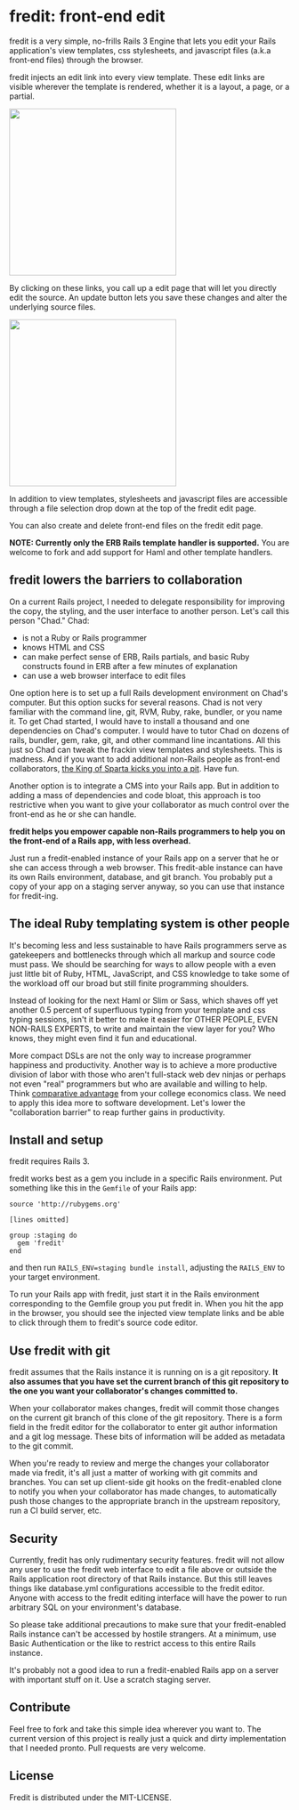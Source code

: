 # fredit: front-end edit

fredit is a very simple, no-frills Rails 3 Engine that lets you edit your
Rails application's view templates, css stylesheets, and javascript
files (a.k.a front-end files) through the browser.

fredit injects an edit link into every view template. These edit links
are visible wherever the template is rendered, whether it is a layout,
a page, or a partial. 

<img style="width:300px" src="https://github.com/danchoi/fredit/raw/master/screens/links.png"/>

By clicking on these links, you call up a edit page that will let you
directly edit the source. An update button lets you save these changes
and alter the underlying source files.

<img style="width:300px" src="https://github.com/danchoi/fredit/raw/master/screens/fredit.png"/>

In addition to view templates, stylesheets and javascript files are
accessible through a file selection drop down at the top of the fredit
edit page. 

You can also create and delete front-end files on the fredit edit page.

**NOTE: Currently only the ERB Rails template handler is supported.**
You are welcome to fork and add support for Haml and other template
handlers. 


## fredit lowers the barriers to collaboration

On a current Rails project, I needed to delegate responsibility for
improving the copy, the styling, and the user interface to another
person. Let's call this person "Chad." Chad:

* is not a Ruby or Rails programmer
* knows HTML and CSS
* can make perfect sense of ERB, Rails partials, and basic Ruby
  constructs found in ERB after a few minutes of explanation 
* can use a web browser interface to edit files

One option here is to set up a full Rails development environment on
Chad's computer. But this option sucks for several reasons. Chad is not
very familiar with the command line, git, RVM, Ruby, rake, bundler, or
you name it. To get Chad started, I would have to install a thousand and
one dependencies on Chad's computer. I would have to tutor Chad on
dozens of rails, bundler, gem, rake, git, and other command line
incantations.  All this just so Chad can tweak the frackin view
templates and stylesheets. This is madness. And if you want to add
additional non-Rails people as front-end collaborators, [the King of
Sparta kicks you into a pit][sparta]. Have fun.

[sparta]:http://www.youtube.com/watch?v=wDiUG52ZyHQ

Another option is to integrate a CMS into your Rails app. But in
addition to adding a mass of dependencies and code bloat, this approach
is too restrictive when you want to give your collaborator as much
control over the front-end as he or she can handle.

**fredit helps you empower capable non-Rails programmers to help you on
the front-end of a Rails app, with less overhead.** 

Just run a fredit-enabled instance of your Rails app on a server that he
or she can access through a web browser.  This fredit-able instance can
have its own Rails environment, database, and git branch. You probably
put a copy of your app on a staging server anyway, so you can use that
instance for fredit-ing.

## The ideal Ruby templating system is other people

It's becoming less and less sustainable to have Rails programmers serve
as gatekeepers and bottlenecks through which all markup and source code
must pass.  We should be searching for ways to allow people with a even
just little bit of Ruby, HTML, JavaScript, and CSS knowledge to take
some of the workload off our broad but still finite programming
shoulders.  

Instead of looking for the next Haml or Slim or Sass, which shaves off
yet another 0.5 percent of superfluous typing from your template and css
typing sessions, isn't it better to make it easier for OTHER PEOPLE,
EVEN NON-RAILS EXPERTS, to write and maintain the view layer for you?
Who knows, they might even find it fun and educational.

More compact DSLs are not the only way to increase programmer happiness
and productivity. Another way is to achieve a more productive division
of labor with those who aren't full-stack web dev ninjas or perhaps not
even "real" programmers but who are available and willing to help.
Think [comparative advantage][comparative] from your college economics
class. We need to apply this idea more to software development.  Let's
lower the "collaboration barrier" to reap further gains in productivity.

[comparative]:http://www.econlib.org/library/Topics/Details/comparativeadvantage.html


## Install and setup

fredit requires Rails 3.

fredit works best as a gem you include in a specific Rails
environment. Put something like this in the `Gemfile` of your Rails app:

    source 'http://rubygems.org'

    [lines omitted]

    group :staging do
      gem 'fredit'
    end

and then run `RAILS_ENV=staging bundle install`, adjusting the
`RAILS_ENV` to your target environment.

To run your Rails app with fredit, just start it in the Rails
environment corresponding to the Gemfile group you put fredit in. When
you hit the app in the browser, you should see the injected view
template links and be able to click through them to fredit's source code
editor.


## Use fredit with git 

fredit assumes that the Rails instance it is running on is a git
repository. **It also assumes that you have set the current branch of
this git repository to the one you want your collaborator's changes
committed to.**

When your collaborator makes changes, fredit will commit those changes
on the current git branch of this clone of the git repository. There is
a form field in the fredit editor for the collaborator to enter git
author information and a git log message. These bits of information
will be added as metadata to the git commit.

When you're ready to review and merge the changes your collaborator made
via fredit, it's all just a matter of working with git commits and
branches. You can set up client-side git hooks on the fredit-enabled
clone to notify you when your collaborator has made changes, to
automatically push those changes to the appropriate branch in the
upstream repository, run a CI build server, etc.


## Security

Currently, fredit has only rudimentary security features. fredit will
not allow any user to use the fredit web interface to edit a file above
or outside the Rails application root directory of that Rails instance.
But this still leaves things like database.yml configurations accessible
to the fredit editor. Anyone with access to the fredit editing interface
will have the power to run arbitrary SQL on your environment's database.

So please take additional precautions to make sure that your
fredit-enabled Rails instance can't be accessed by hostile strangers.
At a minimum, use Basic Authentication or the like to restrict access to
this entire Rails instance. 

It's probably not a good idea to run a fredit-enabled Rails app on a
server with important stuff on it. Use a scratch staging server.


## Contribute

Feel free to fork and take this simple idea wherever you want to. The
current version of this project is really just a quick and dirty
implementation that I needed pronto. Pull requests are very welcome.



## License

Fredit is distributed under the MIT-LICENSE.
